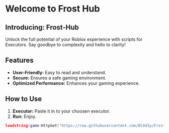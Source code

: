 # Welcome to Frost Hub

## Introducing: Frost-Hub

Unlock the full potential of your Roblox experience with scripts for Executors. Say goodbye to complexity and hello to clarity!

## Features
- **User-Friendly:** Easy to read and understand.
- **Secure:** Ensures a safe gaming environment.
- **Optimized Performance:** Enhances your gaming experience.

## How to Use
1. **Executor:** Paste it in to your choosen executor.
2. **Run:** Enjoy.

```lua
loadstring(game:HttpGet("https://raw.githubusercontent.com/Bl4d3y/Frxst-Hub/main/Frost.lua", true))();
